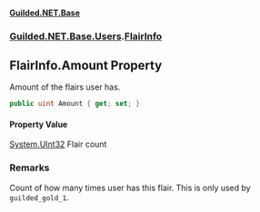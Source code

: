 #### [Guilded.NET.Base](Guilded_NET_Base.md 'Guilded.NET.Base')
### [Guilded.NET.Base.Users](Guilded_NET_Base.md#Guilded_NET_Base_Users 'Guilded.NET.Base.Users').[FlairInfo](FlairInfo.md 'Guilded.NET.Base.Users.FlairInfo')
## FlairInfo.Amount Property
Amount of the flairs user has.  
```csharp
public uint Amount { get; set; }
```
#### Property Value
[System.UInt32](https://docs.microsoft.com/en-us/dotnet/api/System.UInt32 'System.UInt32')
Flair count
### Remarks
Count of how many times user has this flair. This is only used by `guilded_gold_1`.  
